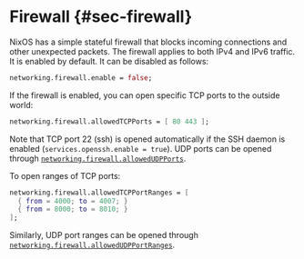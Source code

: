 # Firewall {#sec-firewall}

NixOS has a simple stateful firewall that blocks incoming connections
and other unexpected packets. The firewall applies to both IPv4 and IPv6
traffic. It is enabled by default. It can be disabled as follows:

```nix
networking.firewall.enable = false;
```

If the firewall is enabled, you can open specific TCP ports to the
outside world:

```nix
networking.firewall.allowedTCPPorts = [ 80 443 ];
```

Note that TCP port 22 (ssh) is opened automatically if the SSH daemon is
enabled (`services.openssh.enable = true`). UDP ports can be opened through
[`networking.firewall.allowedUDPPorts`](options.html#opt-networking.firewall.allowedUDPPorts).

To open ranges of TCP ports:

```nix
networking.firewall.allowedTCPPortRanges = [
  { from = 4000; to = 4007; }
  { from = 8000; to = 8010; }
];
```

Similarly, UDP port ranges can be opened through
[`networking.firewall.allowedUDPPortRanges`](options.html#opt-networking.firewall.allowedUDPPortRanges).
